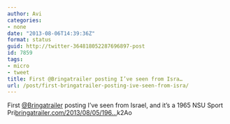 ```yaml
---
author: Avi
categories:
- none
date: "2013-08-06T14:39:36Z"
format: status
guid: http://twitter-364818052287696897-post
id: 7859
tags:
- micro
- tweet
title: First @Bringatrailer posting I’ve seen from Isra…
url: /post/first-bringatrailer-posting-ive-seen-from-isra/
---
```

First [@Bringatrailer](http://twitter.com/Bringatrailer) posting I’ve seen from Israel, and it’s a 1965 NSU Sport Pri[bringatrailer.com/2013/08/05/196…](http://bringatrailer.com/2013/08/05/1965-nsu-sport-prinz-resto-mod/)k2Ao